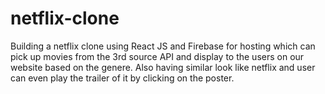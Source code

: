 # netflix-clone
Building a netflix clone using React JS and Firebase for hosting which can pick up  movies from the 3rd source API and display to the users on our website based on the genere. Also having similar look like netflix and user can even play the trailer of it by clicking on the poster. 

